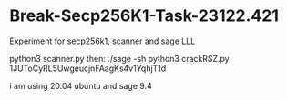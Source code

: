 # Break-Secp256K1-Task-23122.421
Experiment for secp256k1, scanner and sage LLL

python3 scanner.py
then:
./sage -sh
python3 crackRSZ.py 1JUToCyRL5UwgeucjnFAagKs4v1YqhjT1d

i am using 20.04 ubuntu and sage 9.4

